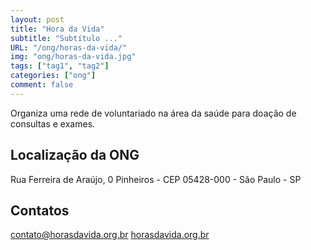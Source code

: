 ```yaml
---
layout: post
title: "Hora da Vida"
subtitle: "Subtítulo ..."
URL: "/ong/horas-da-vida/"
img: "ong/horas-da-vida.jpg"
tags: ["tag1", "tag2"]
categories: ["ong"]
comment: false
---
```


Organiza uma rede de voluntariado na área da saúde para doação de consultas e exames.

## Localização da ONG

Rua Ferreira de Araújo, 0
Pinheiros - CEP 05428-000 - São Paulo - SP

## Contatos

[contato@horasdavida.org.br](mailto:contato@horasdavida.org.br)
[horasdavida.org.br](https://www.horasdavida.org.br)

